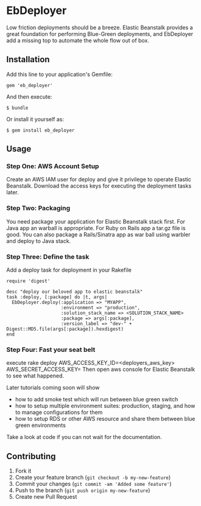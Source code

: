 # EbDeployer

Low friction deployments should be a breeze. Elastic Beanstalk provides a great foundation for performing Blue-Green deployments, and EbDeployer add a missing top to automate the whole flow out of box.


## Installation

Add this line to your application's Gemfile:

    gem 'eb_deployer'

And then execute:

    $ bundle

Or install it yourself as:

    $ gem install eb_deployer

## Usage

### Step One: AWS Account Setup

Create an AWS IAM user for deploy and give it privilege to operate Elastic Beanstalk. Download the access keys for executing the deployment tasks later.

### Step Two: Packaging

You need package your application for Elastic Beanstalk stack first. For Java app an warball is appropriate. For Ruby on Rails app a tar.gz file is good. You can also package a Rails/Sinatra app as war ball using warbler and deploy to Java stack.


### Step Three: Define the task
Add a deploy task for deployment in your Rakefile

    require 'digest'

    desc "deploy our beloved app to elastic beanstalk"
    task :deploy, [:package] do |t, args|
      EbDeployer.deploy(:application => "MYAPP",
                        :environment => "production",
                        :solution_stack_name => <SOLUTION_STACK_NAME>
                        :package => args[:package],
                        :version_label => "dev-" + Digest::MD5.file(args[:package]).hexdigest)
    end

### Step Four: Fast your seat belt
execute
     rake deploy AWS_ACCESS_KEY_ID=<deployers_aws_key> AWS_SECRET_ACCESS_KEY=<secret>
Then open aws console for Elastic Beanstalk to see what happened.

Later tutorials coming soon will show
* how to add smoke test which will run between blue green switch
* how to setup multiple environment suites: production, staging, and how to manage configurations for them
* how to setup RDS or other AWS resource and share them between blue green environments

Take a look at code if you can not wait for the documentation.


## Contributing

1. Fork it
2. Create your feature branch (`git checkout -b my-new-feature`)
3. Commit your changes (`git commit -am 'Added some feature'`)
4. Push to the branch (`git push origin my-new-feature`)
5. Create new Pull Request
